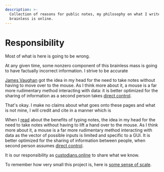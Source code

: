 ```yaml
---
description: >-
  Collection of reasons for public notes, my philosophy on what I write, and why
  brainless is online.
---
```


# Responsibility

Most of what is here is going to be wrong. 

At any given time, some nonzero component of this brainless mass is going to have factually incorrect information. I strive to be accurate 

[James Vaughan](https://jamesbvaughan.com/markdown-pandoc-notes/) got the idea in my head for the need to take notes without having to move over to the mouse. As I think more about it, a mouse is a far more rudimentary method interacting with data: it is better optimized for the sharing of information as a second person takes [direct control](https://www.youtube.com/watch?v=p3h8ZnXLsRg).

That's okay. I make no claims about what goes onto these pages and what is not mine, I will credit and cite in a manner which is 

When I [read](https://jamesbvaughan.com/markdown-pandoc-notes/) about the benefits of typing notes, the idea in my head for the need to take notes without having to lift a hand over to the mouse. As I think more about it, a mouse is a far more rudimentary method interacting with data as the vector of possible inputs is limited and specific to a GUI. It is better optimized for the sharing of information between people, when second person assumes [direct control](https://www.youtube.com/watch?v=YZvbCgnCJoA).

It is our responsibility as [custodians.online](http://custodians.online/) to share what we know. 

To remember how very small this project is, here is [some sense of scale](http://stars.chromeexperiments.com/). 

 





